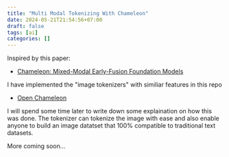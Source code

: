 ```yaml
---
title: "Multi Modal Tokenizing With Chameleon"
date: 2024-05-21T21:54:56+07:00
draft: false
tags: [ai]
categories: []
---
```


Inspired by this paper:
- [Chameleon: Mixed-Modal Early-Fusion Foundation Models](https://arxiv.org/abs/2405.09818)

I have implemented the "image tokenizers" with similiar features in this repo
- [Open Chameleon](https://huggingface.co/alandao/open-chameleon)

I will spend some time later to write down some explaination on how this was done. The tokenizer can tokenize the image with ease and also enable anyone to build an image datatset that 100% compatible to traditional text datasets.

More coming soon...

